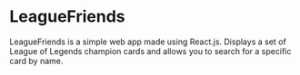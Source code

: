 # LeagueFriends
LeagueFriends is a simple web app made using React.js. Displays a set of League of Legends champion cards and allows you to search for a specific card by name.
